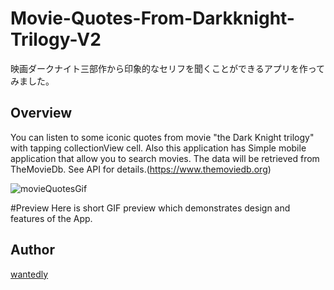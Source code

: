 # Movie-Quotes-From-Darkknight-Trilogy-V2
映画ダークナイト三部作から印象的なセリフを聞くことができるアプリを作ってみました。

## Overview
You can listen to some iconic quotes from movie "the Dark Knight trilogy" with tapping collectionView cell. 
Also this application has Simple mobile application that allow you to search movies. The data will be retrieved from TheMovieDb. See API for details.(https://www.themoviedb.org)



![movieQuotesGif](https://user-images.githubusercontent.com/74696274/111885823-8970a180-8a0d-11eb-9715-7792e171ec3d.gif)

#Preview
Here is short GIF preview which demonstrates design and features of the App.

## Author
[wantedly](https://www.wantedly.com/id/yotaro_ito)
